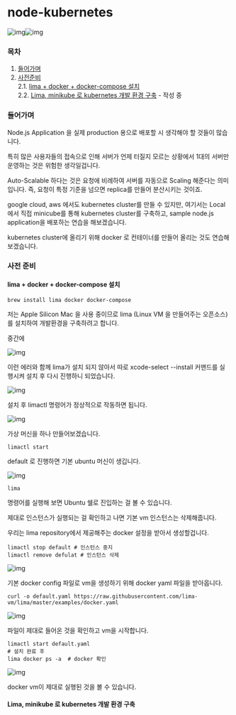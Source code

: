 # node-kubernetes

![img](https://blog.kakaocdn.net/dn/rzTKn/btrsfWXst7B/EAzuMe8r1WRG9dKw5ooeyK/img.png)![img](https://blog.kakaocdn.net/dn/nD6k5/btrsaTf8XBp/zKkgWKw3br3ZXrP2MKUby0/img.png)

### 목차
1. [들어가며](#들어가며)
2. [사전준비](#사전-준비)   
  2.1. [lima + docker + docker-compose 설치](#lima--docker--docker-compose-설치)   
  2.2. [Lima, minikube 로 kubernetes 개발 환경 구축](#lima-minikube-로-kubernetes-개발-환경-구축) - 작성 중
  
### 들어가며

Node.js Application 을 실제 production 용으로 배포할 시 생각해야 할 것들이 많습니다.

특히 많은 사용자들의 접속으로 인해 서버가 언제 터질지 모르는 상황에서 1대의 서버만 운영하는 것은 위험한 생각일겁니다. 

Auto-Scalable 하다는 것은 요청에 비례하여 서버를 자동으로 Scaling 해준다는 의미입니다. 즉, 요청이 특정 기준을 넘으면 replica를 만들어 분산시키는 것이죠. 

google cloud, aws 에서도 kubernetes cluster를 만들 수 있지만, 여기서는 Local 에서 직접 minicube를 통해 kubernetes cluster를 구축하고, sample node.js application을 배포하는 연습을 해보겠습니다.

kubernetes cluster에 올리기 위해 docker 로 컨테이너를 만들어 올리는 것도 연습해보겠습니다.

### 사전 준비

#### lima + docker + docker-compose 설치

```
brew install lima docker docker-compose
```

저는 Apple Silicon Mac 을 사용 중이므로 lima (Linux VM 을 만들어주는 오픈소스) 를 설치하여 개발환경을 구축하려고 합니다.

중간에 

![img](https://blog.kakaocdn.net/dn/YdPVy/btrscOFghXu/QQgM6mphpdkKSwOYFSVEQ0/img.png)

이런 에러와 함께 lima가 설치 되지 않아서 따로 xcode-select --install 커맨드를 실행시켜 설치 후 다시 진행하니 되었습니다.

![img](https://blog.kakaocdn.net/dn/bxFjOv/btrr9hayscg/whFgHljCwuSNayxxs88Fs0/img.png)

설치 후 limactl 명령어가 정상적으로 작동하면 됩니다.

![img](https://blog.kakaocdn.net/dn/bph1KE/btrsfXhQkX0/pHFDkp2KE8gZqhV7ke4iKk/img.png)

가상 머신을 하나 만들어보겠습니다.

```
limactl start
```

default 로 진행하면 기본 ubuntu 머신이 생깁니다.

![img](https://blog.kakaocdn.net/dn/blthni/btrsfXvmbJO/kiBmD58wM1akTaTk1hK2vK/img.png)

```
lima
```

명령어를 실행해 보면 Ubuntu 쉘로 진입하는 걸 볼 수 있습니다.

제대로 인스턴스가 실행되는 걸 확인하고 나면 기본 vm 인스턴스는 삭제해줍니다.

우리는 lima repository에서 제공해주는 docker 설정을 받아서 생성할겁니다.

```
limactl stop default # 인스턴스 중지
limactl remove defulat # 인스턴스 삭제
```

![img](https://blog.kakaocdn.net/dn/l9CXG/btrr9zCQBHb/ydWUiwdxj30Xowzq7ZZGsK/img.png)

기본 docker config 파일로 vm을 생성하기 위해 docker yaml 파일을 받아옵니다.

```
curl -o default.yaml https://raw.githubusercontent.com/lima-vm/lima/master/examples/docker.yaml
```

![img](https://blog.kakaocdn.net/dn/cGDXzB/btrssCdfD3N/G8Kfejt5kVKPDaYudAesak/img.png)

파일이 제대로 들어온 것을 확인하고 vm을 시작합니다.

```
limactl start default.yaml
# 설치 완료 후
lima docker ps -a  # docker 확인
```

![img](https://blog.kakaocdn.net/dn/MiNir/btrsktvqs0t/xqKjWTL0oat0lTxWHKnKcK/img.png)

docker vm이 제대로 실행된 것을 볼 수 있습니다.

#### Lima, minikube 로 kubernetes 개발 환경 구축
